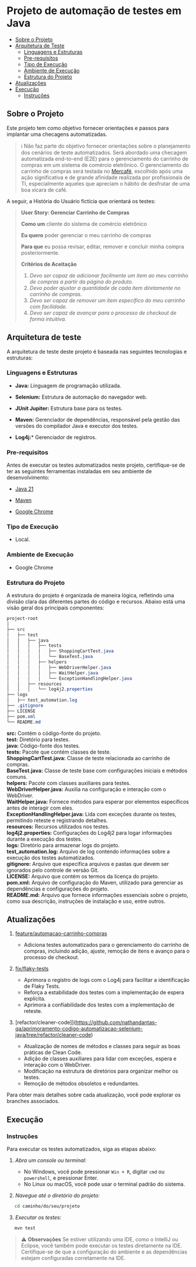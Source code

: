 # Projeto de automação de testes em Java

* [Sobre o Projeto](#sobre-o-projeto)
* [Arquitetura de Teste](#arquitetura-de-teste)
  * [Linguagens e Estruturas](#linguagens-e-estruturas)
  * [Pre-requisitos](#pre-requisitos)
  * [Tipo de Execução](#tipo-de-execução)
  * [Ambiente de Execução](#ambiente-de-execução)
  * [Estrutura do Projeto](#estrutura-do-projeto)
* [Atualizações](#atualizações)
* [Execução](#execução)
  * [Instruções](#instruções)

## Sobre o Projeto 
Este projeto tem como objetivo fornecer orientações e passos para implantar uma checagens automatizadas.	
> ℹ️ Não faz parte do objetivo fornecer orientações sobre o planejamento dos cenários de teste automatizados.
Será abordado uma checagem automatizada end-to-end (E2E) para o gerenciamento do carrinho de compras em um sistema de comércio eletrônico. 
O gerenciamento do carrinho de compras será testada no [Mercafé](https://www.mercafe.com.br/), escolhido após uma ação significativa e de grande afinidade realizada por profissionais de TI, especialmente aqueles que apreciam o hábito de desfrutar de uma boa xícara de café.

A seguir, a História do Usuário fictícia que orientará os testes:

>**User Story: Gerenciar Carrinho de Compras**
>
>**Como um** cliente do sistema de comércio eletrônico
>
>**Eu quero** poder gerenciar o meu carrinho de compras
>
>**Para que** eu possa revisar, editar, remover e concluir minha compra posteriormente.
>
>**Critérios de Aceitação**
>1. *Devo ser capaz de adicionar facilmente um item ao meu carrinho de compras a partir da página do produto.*
>2. *Devo poder ajustar a quantidade de cada item diretamente no carrinho de compras.*
>3. *Devo ser capaz de remover um item específico do meu carrinho com facilidade.*
>4. *Devo ser capaz de avançar para o processo de checkout de forma intuitiva.*

## Arquitetura de teste

A arquitetura de teste deste projeto é baseada nas seguintes tecnologias e estruturas:

### Linguagens e Estruturas

- **Java:** Linguagem de programação utilizada.

- **Selenium:** Estrutura de automação do navegador web.

- **JUnit Jupiter:** Estrutura base para os testes.

- **Maven:** Gerenciador de dependências, responsável pela gestão das versões do compilador Java e executor dos testes.

- **Log4j:*** Gerenciador de registros.


### Pre-requisitos

Antes de executar os testes automatizados neste projeto, certifique-se de ter as seguintes ferramentas instaladas em seu ambiente de desenvolvimento:

- [Java 21](https://www.oracle.com/br/java/technologies/downloads/#java21)
 
- [Maven](https://maven.apache.org/guides/getting-started/maven-in-five-minutes.html)

- [Google Chrome](https://support.google.com/chrome/answer/95346?hl=pt)

### Tipo de Execução

- Local.

### Ambiente de Execução

- Google Chrome

### Estrutura do Projeto

A estrutura do projeto é organizada de maneira lógica, refletindo uma divisão clara das diferentes partes do código e recursos. Abaixo está uma visão geral dos principais componentes:

```css
project-root
│
├── src
│   ├── test
│   │   ├── java
│   │   │   ├── tests
│   │   │   │   ├── ShoppingCartTest.java
│   │   │   │   └── BaseTest.java
│   │   │   ├── helpers
│   │   │   │   ├── WebDriverHelper.java
│   │   │   │   ├── WaitHelper.java
│   │   │   │   └── ExceptionHandlingHelper.java
│   │   ├── resources
│   │   │   └── log4j2.properties
├── logs
│   ├── test_automation.log
├── .gitignore
├── LICENSE
├── pom.xml
└── README.md
```

**src:** Contém o código-fonte do projeto.  
**test:** Diretório para testes.  
**java:** Código-fonte dos testes.  
**tests:** Pacote que contém classes de teste.  
**ShoppingCartTest.java:** Classe de teste relacionada ao carrinho de compras.  
**BaseTest.java:** Classe de teste base com configurações iniciais e métodos comuns.  
**helpers:** Pacote com classes auxiliares para testes.  
**WebDriverHelper.java:** Auxilia na configuração e interação com o WebDriver.  
**WaitHelper.java:** Fornece métodos para esperar por elementos específicos antes de interagir com eles.  
**ExceptionHandlingHelper.java:** Lida com exceções durante os testes, permitindo reteste e registrando detalhes.  
**resources:** Recursos utilizados nos testes.  
**log4j2.properties:** Configurações do Log4j2 para logar informações durante a execução dos testes.  
**logs:** Diretório para armazenar logs do projeto.  
**test_automation.log:** Arquivo de log contendo informações sobre a execução dos testes automatizados.  
**gitignore:** Arquivo que especifica arquivos e pastas que devem ser ignorados pelo controle de versão Git.  
**LICENSE:** Arquivo que contém os termos da licença do projeto.  
**pom.xml:** Arquivo de configuração do Maven, utilizado para gerenciar as dependências e configurações do projeto.  
**README.md:** Arquivo que fornece informações essenciais sobre o projeto, como sua descrição, instruções de instalação e uso, entre outros.  

## Atualizações

1. [feature/automacao-carrinho-compras](https://github.com/nathandantas-qa/aprimoramento-codigo-automatizacao-selenium-java/tree/feature/automacao-carrinho-compras)
   - Adiciona testes automatizados para o gerenciamento do carrinho de compras, incluindo adição, ajuste, remoção de itens e avanço para o processo de checkout.
     
2. [fix/flaky-tests](https://github.com/nathandantas-qa/aprimoramento-codigo-automatizacao-selenium-java/tree/fix/flaky-tests)	
   - Aprimora o registro de logs com o Log4j para facilitar a identificação de Flaky Tests.
   - Reforça a estabilidade dos testes com a implementação de espera explícita.
   - Aprimora a confiabilidade dos testes com a implementação de reteste.
  
3. [refactor/cleaner-code]](https://github.com/nathandantas-qa/aprimoramento-codigo-automatizacao-selenium-java/tree/refactor/cleaner-code)
   - Atualização de nomes de métodos e classes para seguir as boas práticas de Clean Code.
   - Adição de classes auxiliares para lidar com exceções, espera e interação com o WebDriver.
   - Modificação na estrutura de diretórios para organizar melhor os testes.
   - Remoção de métodos obsoletos e redundantes.

Para obter mais detalhes sobre cada atualização, você pode explorar os branches associados.

## Execução

### Instruções 
Para executar os testes automatizados, siga as etapas abaixo:

1. *Abra um console ou terminal:*
   - No Windows, você pode pressionar `Win + R`, digitar `cmd` ou `powershell`, e pressionar Enter.
   - No Linux ou macOS, você pode usar o terminal padrão do sistema.
  
2. *Navegue até o diretório do projeto:*
```bash
   cd caminho/do/seu/projeto
```

3. *Executar os testes:*
```bash
   mvn test
```

> :warning: **Observações**
> Se estiver utilizando uma IDE, como o IntelliJ ou Eclipse, você também pode executar os testes diretamente na IDE.  
> Certifique-se de que a configuração do ambiente e as dependências estejam configuradas corretamente na IDE.
